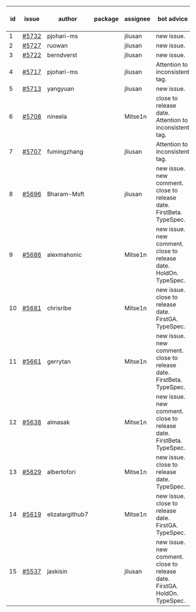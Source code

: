 | id | issue | author | package | assignee | bot advice | created date of issue | target release date | date from target |
| ------ | ------ | ------ | ------ | ------ | ------ | ------ | ------ | :-----: |
| 1 | [#5732](https://github.com/Azure/sdk-release-request/issues/5732) | pjohari-ms |  | jliusan | new issue. | 11-18 | 12-27 |  |
| 2 | [#5727](https://github.com/Azure/sdk-release-request/issues/5727) | ruowan |  | jliusan | new issue. | 11-15 | 12-26 |  |
| 3 | [#5722](https://github.com/Azure/sdk-release-request/issues/5722) | berndverst |  | jliusan | new issue. | 11-15 | 12-27 |  |
| 4 | [#5717](https://github.com/Azure/sdk-release-request/issues/5717) | pjohari-ms |  | jliusan | Attention to inconsistent tag. | 11-13 | 12-27 |  |
| 5 | [#5713](https://github.com/Azure/sdk-release-request/issues/5713) | yangyuan |  | jliusan | new issue. | 11-11 | 12-27 |  |
| 6 | [#5708](https://github.com/Azure/sdk-release-request/issues/5708) | nineela |  | Mitse1n | close to release date. Attention to inconsistent tag. | 11-11 | 11-22 | 1 |
| 7 | [#5707](https://github.com/Azure/sdk-release-request/issues/5707) | fumingzhang |  | jliusan | Attention to inconsistent tag. | 11-11 | 12-26 |  |
| 8 | [#5696](https://github.com/Azure/sdk-release-request/issues/5696) | Bharam-Msft |  | jliusan | new issue. new comment. close to release date. FirstBeta. TypeSpec. | 11-07 | 11-22 | 1 |
| 9 | [#5686](https://github.com/Azure/sdk-release-request/issues/5686) | alexmahonic |  | Mitse1n | new issue. new comment. close to release date. HoldOn. TypeSpec. | 11-05 | 11-22 | 1 |
| 10 | [#5681](https://github.com/Azure/sdk-release-request/issues/5681) | chrisribe |  | Mitse1n | new issue. close to release date. FirstGA. TypeSpec. | 11-05 | 11-22 | 1 |
| 11 | [#5661](https://github.com/Azure/sdk-release-request/issues/5661) | gerrytan |  | Mitse1n | new issue. new comment. close to release date. FirstBeta. TypeSpec. | 11-04 | 11-21 | 0 |
| 12 | [#5638](https://github.com/Azure/sdk-release-request/issues/5638) | almasak |  | Mitse1n | new issue. new comment. close to release date. FirstBeta. TypeSpec. | 10-23 | 11-21 | 0 |
| 13 | [#5629](https://github.com/Azure/sdk-release-request/issues/5629) | albertofori |  | Mitse1n | new issue. close to release date. TypeSpec. | 10-22 | 11-22 | 1 |
| 14 | [#5619](https://github.com/Azure/sdk-release-request/issues/5619) | elizatargithub7 |  | Mitse1n | new issue. close to release date. FirstGA. TypeSpec. | 10-16 | 11-22 | 1 |
| 15 | [#5537](https://github.com/Azure/sdk-release-request/issues/5537) | jaskisin |  | jliusan | new issue. new comment. close to release date. FirstGA. HoldOn. TypeSpec. | 09-27 | 11-22 | 1 |
